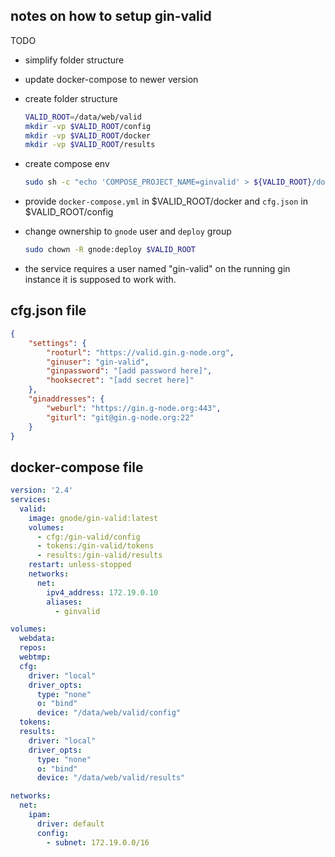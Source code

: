 ## notes on how to setup gin-valid

TODO
- simplify folder structure
- update docker-compose to newer version

- create folder structure

    ```bash
    VALID_ROOT=/data/web/valid
    mkdir -vp $VALID_ROOT/config
    mkdir -vp $VALID_ROOT/docker
    mkdir -vp $VALID_ROOT/results
    ```

- create compose env

    ```bash
    sudo sh -c "echo 'COMPOSE_PROJECT_NAME=ginvalid' > ${VALID_ROOT}/docker/.env"
    ```

- provide `docker-compose.yml` in $VALID_ROOT/docker and `cfg.json` in $VALID_ROOT/config

- change ownership to `gnode` user and `deploy` group

    ```bash
    sudo chown -R gnode:deploy $VALID_ROOT
    ```

- the service requires a user named "gin-valid" on the running gin instance it is supposed to work with.

## cfg.json file

```json
{
    "settings": {
        "rooturl": "https://valid.gin.g-node.org",
        "ginuser": "gin-valid",
        "ginpassword": "[add password here]",
        "hooksecret": "[add secret here]"
    },
    "ginaddresses": {
        "weburl": "https://gin.g-node.org:443",
        "giturl": "git@gin.g-node.org:22"
    }
}
```

## docker-compose file

```yaml
version: '2.4'
services:
  valid:
    image: gnode/gin-valid:latest
    volumes:
      - cfg:/gin-valid/config
      - tokens:/gin-valid/tokens
      - results:/gin-valid/results
    restart: unless-stopped
    networks:
      net:
        ipv4_address: 172.19.0.10
        aliases:
          - ginvalid

volumes:
  webdata:
  repos:
  webtmp:
  cfg:
    driver: "local"
    driver_opts:
      type: "none"
      o: "bind"
      device: "/data/web/valid/config"
  tokens:
  results:
    driver: "local"
    driver_opts:
      type: "none"
      o: "bind"
      device: "/data/web/valid/results"

networks:
  net:
    ipam:
      driver: default
      config:
        - subnet: 172.19.0.0/16
```
